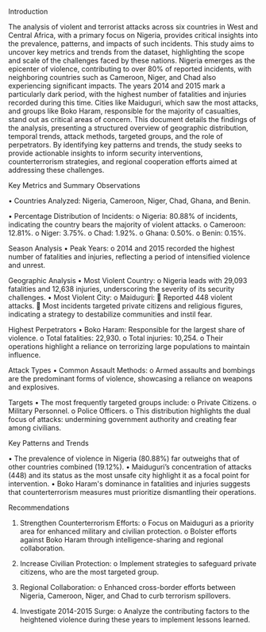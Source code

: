Introduction

The analysis of violent and terrorist attacks across six countries in West and Central Africa, with a primary focus on Nigeria, provides critical insights into the prevalence, patterns, and impacts of such incidents. This study aims to uncover key metrics and trends from the dataset, highlighting the scope and scale of the challenges faced by these nations.
Nigeria emerges as the epicenter of violence, contributing to over 80% of reported incidents, with neighboring countries such as Cameroon, Niger, and Chad also experiencing significant impacts. The years 2014 and 2015 mark a particularly dark period, with the highest number of fatalities and injuries recorded during this time. Cities like Maiduguri, which saw the most attacks, and groups like Boko Haram, responsible for the majority of casualties, stand out as critical areas of concern.
This document details the findings of the analysis, presenting a structured overview of geographic distribution, temporal trends, attack methods, targeted groups, and the role of perpetrators. By identifying key patterns and trends, the study seeks to provide actionable insights to inform security interventions, counterterrorism strategies, and regional cooperation efforts aimed at addressing these challenges.

 Key Metrics and Summary Observations
 
•	Countries Analyzed: Nigeria, Cameroon, Niger, Chad, Ghana, and Benin.

•	Percentage Distribution of Incidents:
o	Nigeria: 80.88% of incidents, indicating the country bears the majority of violent attacks.
o	Cameroon: 12.81%.
o	Niger: 3.75%.
o	Chad: 1.92%.
o	Ghana: 0.50%.
o	Benin: 0.15%.

 Season Analysis
•	Peak Years:
o	2014 and 2015 recorded the highest number of fatalities and injuries, reflecting a period of intensified violence and unrest.

 Geographic Analysis
•	Most Violent Country:
o	Nigeria leads with 29,093 fatalities and 12,638 injuries, underscoring the severity of its security challenges.
•	Most Violent City:
o	Maiduguri:
	Reported 448 violent attacks.
	Most incidents targeted private citizens and religious figures, indicating a strategy to destabilize communities and instil fear.

Highest Perpetrators
•	Boko Haram:	Responsible for the largest share of violence.
o	Total fatalities: 22,930.
o	Total injuries: 10,254.
o	Their operations highlight a reliance on terrorizing large populations to maintain influence.

 Attack Types
•	Common Assault Methods:
o	Armed assaults and bombings are the predominant forms of violence, showcasing a reliance on weapons and explosives.

Targets
•	The most frequently targeted groups include:
o	Private Citizens.
o	Military Personnel.
o	Police Officers.
o	This distribution highlights the dual focus of attacks: undermining government authority and creating fear among civilians.

 Key Patterns and Trends
 
•	The prevalence of violence in Nigeria (80.88%) far outweighs that of other countries combined (19.12%).
•	Maiduguri’s concentration of attacks (448) and its status as the most unsafe city highlight it as a focal point for intervention.
•	Boko Haram's dominance in fatalities and injuries suggests that counterterrorism measures must prioritize dismantling their operations.

Recommendations
1.	Strengthen Counterterrorism Efforts:
o	Focus on Maiduguri as a priority area for enhanced military and civilian protection.
o	Bolster efforts against Boko Haram through intelligence-sharing and regional collaboration.

2.	Increase Civilian Protection:
o	Implement strategies to safeguard private citizens, who are the most targeted group.

3.	Regional Collaboration:
o	Enhanced cross-border efforts between Nigeria, Cameroon, Niger, and Chad to curb terrorism spillovers.

4.	Investigate 2014-2015 Surge:
o	Analyze the contributing factors to the heightened violence during these years to implement lessons learned.

